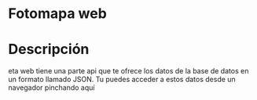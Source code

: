 # Fotomapa web

# Descripción

eta web tiene una parte api que te ofrece los datos de la base de datos en un formato llamado JSON. Tu puedes acceder a estos datos desde un navegador pinchando aquí